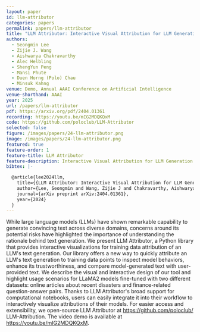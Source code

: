 ```yaml
---
layout: paper
id: llm-attributor
categories: papers
permalink: papers/llm-attributor
title: "LLM Attributor: Interactive Visual Attribution for LLM Generation"
authors: 
  - Seongmin Lee
  - Zijie J. Wang
  - Aishwarya Chakravarthy
  - Alec Helbling
  - ShengYun Peng
  - Mansi Phute
  - Duen Horng (Polo) Chau
  - Minsuk Kahng
venue: Demo, Annual AAAI Conference on Artificial Intelligence
venue-shorthand: AAAI
year: 2025
url: /papers/llm-attributor
pdf: https://arxiv.org/pdf/2404.01361
recording: https://youtu.be/mIG2MDQKQxM
code: https://github.com/poloclub/LLM-Attributor
selected: false
figure: /images/papers/24-llm-attributor.png
image: /images/papers/24-llm-attributor.png
featured: true
feature-order: 1
feature-title: LLM Attributor
feature-description: Interactive Visual Attribution for LLM Generation
bibtex: |-

  @article{lee2024llm,
    title={{LLM Attributor: Interactive Visual Attribution for LLM Generation}},
    author={Lee, Seongmin and Wang, Zijie J and Chakravarthy, Aishwarya and Helbling, Alec and Peng, ShengYun and Phute, Mansi and Chau, Duen Horng and Kahng, Minsuk},
    journal={arXiv preprint arXiv:2404.01361},
    year={2024}
  }
---
```


While large language models (LLMs) have shown remarkable capability to generate convincing text across diverse domains, concerns around its potential risks have highlighted the importance of understanding the rationale behind text generation. We present LLM Attributor, a Python library that provides interactive visualizations for training data attribution of an LLM's text generation. Our library offers a new way to quickly attribute an LLM's text generation to training data points to inspect model behaviors, enhance its trustworthiness, and compare model-generated text with user-provided text. We describe the visual and interactive design of our tool and highlight usage scenarios for LLaMA2 models fine-tuned with two different datasets: online articles about recent disasters and finance-related question-answer pairs. Thanks to LLM Attributor's broad support for computational notebooks, users can easily integrate it into their workflow to interactively visualize attributions of their models. For easier access and extensibility, we open-source LLM Attributor at https://github.com/poloclub/ LLM-Attribution. The video demo is available at https://youtu.be/mIG2MDQKQxM.